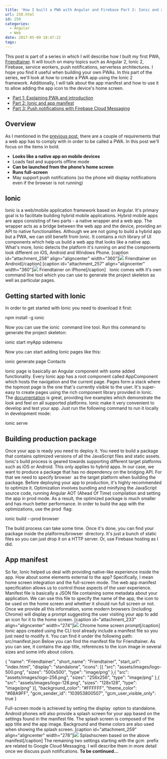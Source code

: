 ```yaml
---
title: 'How I built a PWA with Angular and Firebase Part 2: Ionic and app manifest'
url: 250.html
id: 250
categories:
  - Angular
  - Web
date: 2017-05-09 18:47:22
tags:
---
```


This post is part of a series in which I will describe how I built my first PWA, [Friendtainer](http://friendtainer.com). It will touch on many topics such as Angular 2, Ionic 2, Firebase, service workers, push notifications, serverless architectures. I hope you find it useful when building your own PWAs. In this part of the series, we'll look at how to create a PWA app using the Ionic 2 framework. Additionally, I will talk about the app manifest and how to use it to allow adding the app icon to the device's home screen.

*   [Part 1: Explaining PWA and introduction](https://codewithstyle.info/how-i-built-a-progressive-web-app-with-angular-and-firebase-part-1/)
*   [Part 2: Ionic and app manifest](https://codewithstyle.info/how-i-built-a-pwa-with-angular-and-firebase-part-2-ionic-2/)
*   [Part 3: Push notifications with Firebase Cloud Messaging](https://codewithstyle.info/push-notifications-with-fcm/)

Overview
--------

As I mentioned in the [previous post](http://codewithstyle.info/how-i-built-a-progressive-web-app-with-angular-and-firebase-part-1/), there are a couple of requirements that a web app has to comply with in order to be called a PWA. In this post we'll focus on the items in bold.

*   **Looks like a native app on mobile devices**
*   Loads fast and supports offline mode
*   **Can be launched from the phone’s home screen**
*   **Runs full-screen**
*   May support push notifications (so the phone will display notifications even if the browser is not running)

Ionic
-----

Ionic is a web/mobile application framework based on Angular. It's primary goal is to facilitate building hybrid mobile applications. Hybrid mobile apps are apps consisting of two parts - a native wrapper and a web app. The wrapper acts as a bridge between the web app and the device, providing an API to native functionalities. Although we are not going to build a hybrid app but a PWA, we can still benefit from Ionic. It contains a rich library of UI components which help us build a web app that looks like a native app. What's more, Ionic detects the platform it's running on and the components look different on iOS, Android and Windows Phone. \[caption id="attachment_258" align="aligncenter" width="360"\]![](http://codewithstyle.info/wp-content/uploads/2017/05/Zrzut-ekranu-2017-05-09-o-20.25.18.png) Friendtainer on Android\[/caption\] \[caption id="attachment_257" align="aligncenter" width="360"\]![](http://codewithstyle.info/wp-content/uploads/2017/05/Zrzut-ekranu-2017-05-09-o-20.24.38.png) Friendtainer on iPhone\[/caption\]   Ionic comes with it's own command line tool which you can use to generate the project skeleton as well as particular pages.

Getting started with Ionic
--------------------------

In order to get started with Ionic you need to download it first:

npm install -g ionic

Now you can use the ionic  command line tool. Run this command to generate the project skeleton:

ionic start myApp sidemenu

Now you can start adding Ionic pages like this:

ionic generate page Contacts

Ionic page is basically an Angular component with some added functionality. Every Ionic app has a root component called AppComponent  which hosts the navigation and the current page. Pages form a stack where the topmost page is the one that's currently visible to the user. It's super-easy to create pages using the rich component library provided in Ionic. The [documentation](https://ionicframework.com/docs/components/#overview) is great, providing live examples which demonstrate the look and feel on all supported platforms. Ionic make it very convenient to develop and test your app. Just run the following command to run it locally in development mode:

ionic serve

Building production package
---------------------------

Once your app is ready you need to deploy it. You need to build a package that contains optimized versions of all the JavaScript files and static assets. Ionic's build process is geared towards supporting different target platforms such as iOS or Android. This only applies to hybrid apps. In our case, we want to produce a package that has no dependency on the bridging API. For that we need to specify browser  as the target platform when building the package. Before deploying your app to production, it's highly recommended to optimize it. Optimization involves bundling and minifying the JavaScript source code, running Angular AOT (Ahead Of Time) compilation and setting the app in prod mode. As a result, the optimized package is much smaller and has much better performance. In order to build the app with the optimizations, use the prod  flag:

ionic build --prod browser

The build process can take some time. Once it's done, you can find your package inside the platforms/browser  directory. It's just a bunch of static files so you can just drop it on a HTTP server. Or, use Firebase hosting as I did.

App manifest
------------

So far, Ionic helped us deal with providing native-like experience inside the app. How about some elements external to the app? Specifically, I mean home screen integration and the full-screen mode. The web app manifest specification allows us to control those aspects of the user experience. Manifest file is basically a JSON file containing some metadata about your application. We can use this file to specify the name of the app, the icon to be used on the home screen and whether it should run full screen or not. Once we provide all this information, some modern browsers (including Chrome) will display a prompt suggesting the user visiting your app to add an icon for it to the home screen. \[caption id="attachment_233" align="aligncenter" width="274"\]![](http://codewithstyle.info/wp-content/uploads/2017/04/Zrzut-ekranu-2017-04-14-o-12.00.43.png) Chrome home screen prompt\[/caption\] Ionic apps created using the CLI tool already include a manifest file so you just need to modify it. You can find it under the following path: src/manifest.json Below you can find the manifest file for Friendtainer. As you can see, it contains the app title, references to the icon image in several sizes and some info about colors.

{
  "name": "Friendtainer",
  "short_name": "Friendtainer",
  "start_url": "index.html",
  "display": "standalone",
  "icons": \[{
    "src": "assets/images/logo-500.png",
    "sizes": "500x500",
    "type": "image/png"
  },{
    "src": "assets/images/logo-256.png",
    "sizes": "256x256",
    "type": "image/png"
  },{
    "src": "assets/images/logo-128.png",
    "sizes": "128x128",
    "type": "image/png"
  }\],
  "background_color": "#FFFFFF",
  "theme_color": "#68A9FF",
  "gcm\_sender\_id": "103953800507",
  "gcm\_user\_visible_only": true
}

Full-screen mode is achieved by setting the display  option to standalone. Android phones will also provide a splash screen for your app based on the settings found in the manifest file. The splash screen is composed of the app title and the app image. Background and theme colors are also used when showing the splash screen. \[caption id="attachment_259" align="aligncenter" width="278"\]![](http://codewithstyle.info/wp-content/uploads/2017/05/Zrzut-ekranu-2017-05-09-o-20.34.18.png) Splashscreen based on the above manifest\[/caption\] The remaining two settings starting with the gcm  prefix are related to Google Cloud Messaging. I will describe them in more detail once we discuss push notifications. **To be continued...**
